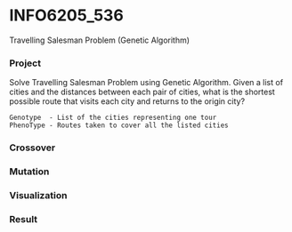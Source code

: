 # INFO6205_536
Travelling Salesman Problem (Genetic Algorithm)

### Project 
Solve Travelling Salesman Problem using Genetic Algorithm.
Given a list of cities and the distances between each pair of cities, what is the shortest possible route that visits each city and returns to the origin city?

    Genotype  - List of the cities representing one tour
    PhenoType - Routes taken to cover all the listed cities

### Crossover

### Mutation

### Visualization

### Result
